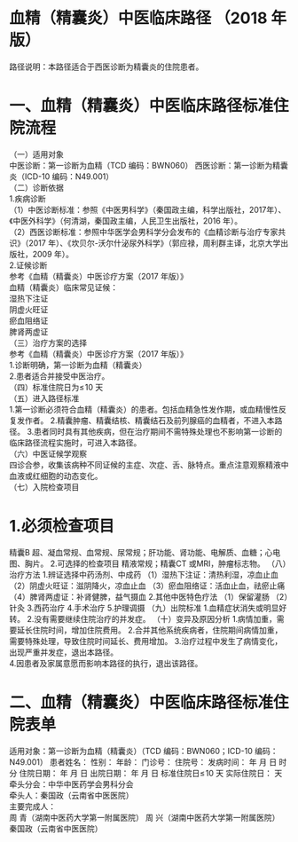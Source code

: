 # 血精（精囊炎）中医临床路径 （2018 年版）  
路径说明：本路径适合于西医诊断为精囊炎的住院患者。  
# 一、血精（精囊炎）中医临床路径标准住院流程  
（一）适用对象  
中医诊断：第一诊断为血精（TCD 编码：BWN060） 西医诊断：第一诊断为精囊炎（ICD-10 编码：N49.001）  
（二）诊断依据  
1.疾病诊断  
（1）中医诊断标准：参照《中医男科学》（秦国政主编，科学出版社，2017年）、《中医外科学》（何清湖，秦国政主编，人民卫生出版社，2016 年）。  
（2）西医诊断标准：参照中华医学会男科学分会发布的《血精诊断与治疗专家共识》（2017 年）、《坎贝尔-沃尔什泌尿外科学》（郭应禄，周利群主译，北京大学出版社，2009 年）。  
2.证候诊断  
参考《血精（精囊炎）中医诊疗方案（2017 年版）》  
血精（精囊炎）临床常见证候：  
湿热下注证  
阴虚火旺证  
瘀血阻络证  
脾肾两虚证  
（三）治疗方案的选择  
参考《血精（精囊炎）中医诊疗方案（2017 年版）》  
1.诊断明确，第一诊断为血精（精囊炎）  
2.患者适合并接受中医治疗。  
（四）标准住院日为$\leqslant\!10$ 天  
（五）进入路径标准  
1.第一诊断必须符合血精（精囊炎）的患者。包括血精急性发作期，或血精慢性反复发作者。 2.精囊肿瘤、精囊结核、精囊结石及前列腺癌的血精者，不进入本路径。 3.患者同时具有其他疾病，但在治疗期间不需特殊处理也不影响第一诊断的临床路径流程实施时，可进入本路径。  
（六）中医证候学观察  
四诊合参，收集该病种不同证候的主症、次症、舌、脉特点。重点注意观察精液中血液或红细胞的动态变化。  
（七）入院检查项目  
# 1.必须检查项目  
精囊B 超、凝血常规、血常规、尿常规；肝功能、肾功能、电解质、血糖；心电图、胸片。 2.可选择的检查项目 精液常规；精囊CT 或MRI，肿瘤标志物。 （八）治疗方法 1.辨证选择中药汤剂、中成药 （1）湿热下注证：清热利湿，凉血止血  （2）阴虚火旺证：滋阴降火，凉血止血 （3）瘀血阻络证：活血止血，祛瘀止痛 （4）脾肾两虚证：补肾健脾，益气摄血 2.其他中医特色疗法 （1）保留灌肠 （2）针灸 3.西药治疗  4.手术治疗  5.护理调摄 （九）出院标准 1.血精症状消失或明显好转。 2.没有需要继续住院治疗的并发症。 （十）变异及原因分析 1.病情加重，需要延长住院时间，增加住院费用。 2.合并其他系统疾病者，住院期间病情加重，需要特殊处理，导致住院时间延长、费用增加。 3.治疗过程中发生了病情变化，出现严重并发症，退出本路径。  
4.因患者及家属意愿而影响本路径的执行，退出该路径。  
# 二、血精（精囊炎）中医临床路径标准住院表单  
适用对象：第一诊断为血精（精囊炎）（TCD 编码：BWN060；ICD-10 编码：N49.001） 患者姓名：          性别：    年龄：    门诊号：         住院号：            发病时间：   年  月  日  时  分  住院日期：   年  月  日 出院日期：   年   月   日 标准住院日$\leqslant\!10$ 天                   实际住院日：       天  
牵头分会：中华中医药学会男科分会  
牵头人：秦国政（云南省中医医院）  
主要完成人：  
周  青（湖南中医药大学第一附属医院） 周  兴（湖南中医药大学第一附属医院） 秦国政（云南省中医医院）  